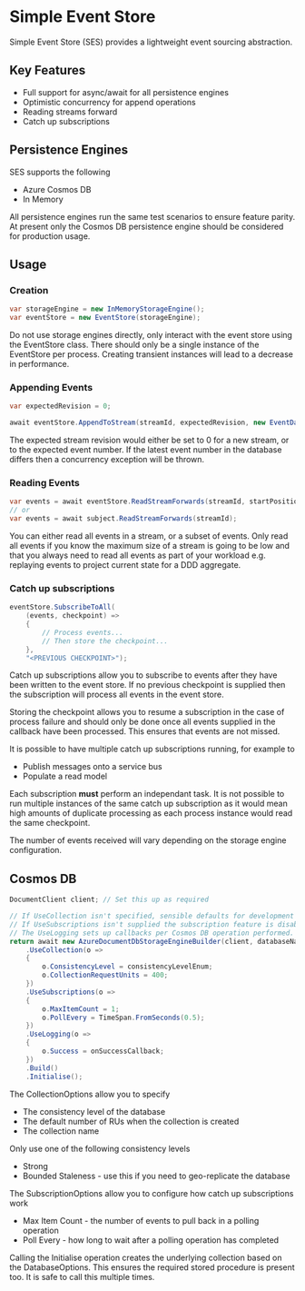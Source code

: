 # Simple Event Store

Simple Event Store (SES) provides a lightweight event sourcing abstraction.

## Key Features
- Full support for async/await for all persistence engines
- Optimistic concurrency for append operations
- Reading streams forward
- Catch up subscriptions

## Persistence Engines
SES supports the following
- Azure Cosmos DB
- In Memory

All persistence engines run the same test scenarios to ensure feature parity.  At present only the Cosmos DB persistence engine should be considered for production usage.

## Usage

### Creation
```csharp
var storageEngine = new InMemoryStorageEngine();
var eventStore = new EventStore(storageEngine);
```
Do not use storage engines directly, only interact with the event store using the EventStore class.  There should only be a single instance of the EventStore per process.  Creating transient instances will lead to a decrease in performance.

### Appending Events
```csharp
var expectedRevision = 0;

await eventStore.AppendToStream(streamId, expectedRevision, new EventData(Guid.NewGuid(), new OrderCreated(streamId)));
```
The expected stream revision would either be set to 0 for a new stream, or to the expected event number.  If the latest event number in the database differs then a concurrency exception will be thrown.

### Reading Events
```csharp
var events = await eventStore.ReadStreamForwards(streamId, startPosition: 2, numberOfEventsToRead: 1);
// or
var events = await subject.ReadStreamForwards(streamId);
```
You can either read all events in a stream, or a subset of events.  Only read all events if you know the maximum size of a stream is going to be low and that you always need to read all events as part of your workload e.g. replaying events to project current state for a DDD aggregate.

### Catch up subscriptions
```csharp
eventStore.SubscribeToAll(
    (events, checkpoint) =>
    {
        // Process events...
        // Then store the checkpoint...
    },
    "<PREVIOUS CHECKPOINT>");
```
Catch up subscriptions allow you to subscribe to events after they have been written to the event store.  If no previous checkpoint is supplied then the subscription will process all events in the event store.  

Storing the checkpoint allows you to resume a subscription in the case of process failure and should only be done once all events supplied in the callback have been processed.  This ensures that events are not missed.

It is possible to have multiple catch up subscriptions running, for example to
- Publish messages onto a service bus
- Populate a read model

Each subscription **must** perform an independant task.  It is not possible to run multiple instances of the same catch up subscription as it would mean high amounts of duplicate processing as each process instance would read the same checkpoint.

The number of events received will vary depending on the storage engine configuration.

## Cosmos DB
```csharp
DocumentClient client; // Set this up as required

// If UseCollection isn't specified, sensible defaults for development are used.
// If UseSubscriptions isn't supplied the subscription feature is disabled.
// The UseLogging sets up callbacks per Cosmos DB operation performed.
return await new AzureDocumentDbStorageEngineBuilder(client, databaseName)
	.UseCollection(o =>
   	{
		o.ConsistencyLevel = consistencyLevelEnum;
		o.CollectionRequestUnits = 400;
	})
	.UseSubscriptions(o =>
	{
		o.MaxItemCount = 1;
		o.PollEvery = TimeSpan.FromSeconds(0.5);
	})
	.UseLogging(o =>
    {
        o.Success = onSuccessCallback;
    })
	.Build()
	.Initialise();
```
The CollectionOptions allow you to specify
- The consistency level of the database
- The default number of RUs when the collection is created
- The collection name

Only use one of the following consistency levels
- Strong
- Bounded Staleness - use this if you need to geo-replicate the database

The SubscriptionOptions allow you to configure how catch up subscriptions work
- Max Item Count - the number of events to pull back in a polling operation
- Poll Every - how long to wait after a polling operation has completed

Calling the Initialise operation creates the underlying collection based on the DatabaseOptions.  This ensures the required stored procedure is present too.  It is safe to call this multiple times.